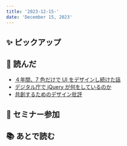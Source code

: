 ```yaml
---
title: '2023-12-15-'
date: 'December 15, 2023'
---
```


## ✨ ピックアップ

## 👀 読んだ

- [４年間、7 色だけで UI をデザインし続けた話](https://note.com/ash/n/n82b11075119a)
- [デジタル庁で jQuery が何をしているのか](https://laiso.hatenablog.com/entry/2023/12/14/184602)
- [共創するためのデザイン批評](https://speakerdeck.com/takanorip/gong-chuang-surutamefalsedezainpi-ping)

## 🚶 セミナー参加

## 📚 あとで読む
